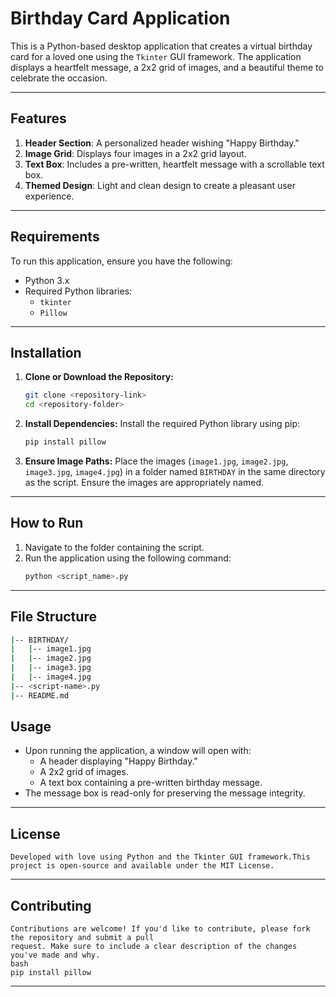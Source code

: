 # Birthday Card Application

This is a Python-based desktop application that creates a virtual birthday card for a loved one using the `Tkinter` GUI framework. The application displays a heartfelt message, a 2x2 grid of images, and a beautiful theme to celebrate the occasion.

---

## Features

1. **Header Section**: A personalized header wishing "Happy Birthday."
2. **Image Grid**: Displays four images in a 2x2 grid layout.
3. **Text Box**: Includes a pre-written, heartfelt message with a scrollable text box.
4. **Themed Design**: Light and clean design to create a pleasant user experience.

---

## Requirements

To run this application, ensure you have the following:

- Python 3.x
- Required Python libraries:
  - `tkinter`
  - `Pillow`

---

## Installation

1. **Clone or Download the Repository:**

   ```bash
   git clone <repository-link>
   cd <repository-folder>
   ```

2. **Install Dependencies:** Install the required Python library using pip:

   ```bash
   pip install pillow
   ```

3. **Ensure Image Paths:** Place the images (`image1.jpg`, `image2.jpg`, `image3.jpg`, `image4.jpg`) in a folder named `BIRTHDAY` in the same directory as the script. Ensure the images are appropriately named.

---

## How to Run

1. Navigate to the folder containing the script.
2. Run the application using the following command:
   ```bash
   python <script_name>.py
   ```

---

## File Structure

```bash
|-- BIRTHDAY/
|   |-- image1.jpg
|   |-- image2.jpg
|   |-- image3.jpg
|   |-- image4.jpg
|-- <script-name>.py
|-- README.md
```
## Usage

- Upon running the application, a window will open with:
  - A header displaying "Happy Birthday."
  - A 2x2 grid of images.
  - A text box containing a pre-written birthday message.
- The message box is read-only for preserving the message integrity.
---
## License

```
Developed with love using Python and the Tkinter GUI framework.This project is open-source and available under the MIT License.
```

---
## Contributing
```
Contributions are welcome! If you'd like to contribute, please fork the repository and submit a pull
request. Make sure to include a clear description of the changes you've made and why.
bash
pip install pillow
```

---

